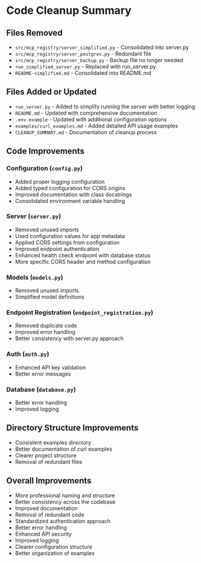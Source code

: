 # Code Cleanup Summary

## Files Removed
- `src/mcp_registry/server_simplified.py` - Consolidated into server.py
- `src/mcp_registry/server_postgres.py` - Redundant file
- `src/mcp_registry/server_backup.py` - Backup file no longer needed
- `run_simplified_server.py` - Replaced with run_server.py
- `README-simplified.md` - Consolidated into README.md

## Files Added or Updated
- `run_server.py` - Added to simplify running the server with better logging
- `README.md` - Updated with comprehensive documentation
- `.env.example` - Updated with additional configuration options
- `examples/curl_examples.md` - Added detailed API usage examples
- `CLEANUP_SUMMARY.md` - Documentation of cleanup process

## Code Improvements

### Configuration (`config.py`)
- Added proper logging configuration
- Added typed configuration for CORS origins
- Improved documentation with class docstrings
- Consolidated environment variable handling

### Server (`server.py`)
- Removed unused imports
- Used configuration values for app metadata
- Applied CORS settings from configuration
- Improved endpoint authentication
- Enhanced health check endpoint with database status
- More specific CORS header and method configuration

### Models (`models.py`)
- Removed unused imports
- Simplified model definitions

### Endpoint Registration (`endpoint_registration.py`)
- Removed duplicate code
- Improved error handling
- Better consistency with server.py approach

### Auth (`auth.py`)
- Enhanced API key validation
- Better error messages

### Database (`database.py`)
- Better error handling
- Improved logging

## Directory Structure Improvements
- Consistent examples directory
- Better documentation of curl examples
- Clearer project structure
- Removal of redundant files

## Overall Improvements
- More professional naming and structure
- Better consistency across the codebase
- Improved documentation
- Removal of redundant code
- Standardized authentication approach
- Better error handling
- Enhanced API security
- Improved logging
- Clearer configuration structure
- Better organization of examples
